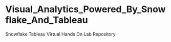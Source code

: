 # Visual_Analytics_Powered_By_Snowflake_And_Tableau
Snowflake Tableau Virtual Hands On Lab Repository 
